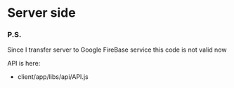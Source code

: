 # Server side

### P.S.
Since I transfer server to Google FireBase service this code is not valid now

API is here:
* client/app/libs/api/API.js 